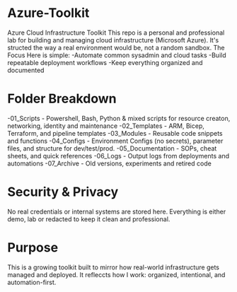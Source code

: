 # Azure-Toolkit
Azure Cloud Infrastructure Toolkit
This repo is a personal and professional lab for building and managing cloud infrastructure (Microsoft Azure). It's structed the way a real environment would be, not a random sandbox.
The Focus Here is simple:
  -Automate common sysadmin and cloud tasks
  -Build repeatable deployment workflows
  -Keep everything organized and documented
# Folder Breakdown
  -01_Scripts - Powershell, Bash, Python & mixed scripts for resource creaton, networking, identity and maintenance
  -02_Templates - ARM, Bicep, Terraform, and pipeline templates
  -03_Modules - Reusable code snippets and functions
  -04_Configs - Environment Configs (no secrets), parameter files, and structure for dev/test/prod.
  -05_Documentation - SOPs, cheat sheets, and quick references
  -06_Logs - Output logs from deployments and automations
  -07_Archive - Old versions, experiments and retired code
# Security & Privacy
No real credentials or internal systems are stored here. Everything is either demo, lab or redacted to keep it clean and professional.
# Purpose
This is a growing toolkit built to mirror how real-world infrastructure gets managed and deployed. It refleccts how I work: organized, intentional, and automation-first.
